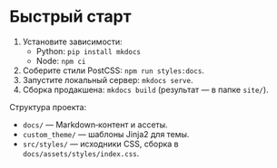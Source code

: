 # Быстрый старт

1. Установите зависимости:
   - Python: `pip install mkdocs`
   - Node: `npm ci`
2. Соберите стили PostCSS: `npm run styles:docs`.
3. Запустите локальный сервер: `mkdocs serve`.
4. Сборка продакшена: `mkdocs build` (результат — в папке `site/`).

Структура проекта:
- `docs/` — Markdown‑контент и ассеты.
- `custom_theme/` — шаблоны Jinja2 для темы.
- `src/styles/` — исходники CSS, сборка в `docs/assets/styles/index.css`.

